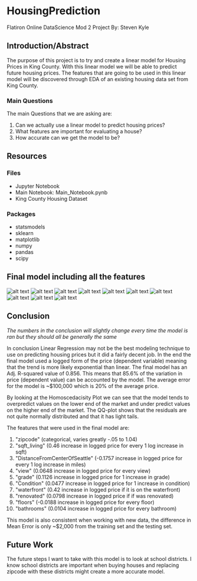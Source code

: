 # HousingPrediction
Flatiron Online DataScience Mod 2 Project
By: Steven Kyle

## Introduction/Abstract

The purpose of this project is to try and create a linear model for Housing Prices in King County. With this linear model we will be able to predict future housing prices. The features that are going to be used in this linear model will be discovered through EDA of an existing housing data set from King County.

### Main Questions

The main Questions that we are asking are:
1. Can we actually use a linear model to predict housing prices?
2. What features are important for evaluating a house?
3. How accurate can we get the model to be?

## Resources
### Files
- Jupyter Notebook
- Main Notebook: Main_Notebook.pynb
- King County Housing Dataset

### Packages
- statsmodels
- sklearn
- matplotlib
- numpy
- pandas
- scipy

## Final model including all the features
![alt text](https://github.com/stevenkyle2013/HousingPrediction/blob/main/Pictures/FinalModelSummary1.png)
![alt text](https://github.com/stevenkyle2013/HousingPrediction/blob/main/Pictures/FinalModelSummary2.png)
![alt text](https://github.com/stevenkyle2013/HousingPrediction/blob/main/Pictures/FinalModelSummary3.png)
![alt text](https://github.com/stevenkyle2013/HousingPrediction/blob/main/Pictures/FinalModelSummary4.png)
![alt text](https://github.com/stevenkyle2013/HousingPrediction/blob/main/Pictures/FinalModelSummary5.png)
![alt text](https://github.com/stevenkyle2013/HousingPrediction/blob/main/Pictures/FinalModelSummary6.png)
![alt text](https://github.com/stevenkyle2013/HousingPrediction/blob/main/Pictures/FinalModelQQPlot.png)
![alt text](https://github.com/stevenkyle2013/HousingPrediction/blob/main/Pictures/FinalModelHomoscedasticity.png)
![alt text](https://github.com/stevenkyle2013/HousingPrediction/blob/main/Pictures/FinalModelError.png)
![alt text](https://github.com/stevenkyle2013/HousingPrediction/blob/main/Pictures/FinalModelFull.png)


## Conclusion

*The numbers in the conclusion will slightly change every time the model is ran but they should all be generally the same*

In conclusion Linear Regression may not be the best modeling technique to use on predicting housing prices but it did a fairly decent job. In the end the final model used a logged form of the price (dependent variable) meaning that the trend is more likely exponential than linear. The final model has an Adj. R-squared value of 0.856. This means that 85.6% of the variation in price (dependent value) can be accounted by the model. The average error for the model is ~$100,000 which is 20% of the average price.

By looking at the Homoscedacisity Plot we can see that the model tends to overpredict values on the lower end of the market and under predict values on the higher end of the market. The QQ-plot shows that the residuals are not quite normally distributed and that it has light tails.

The features that were used in the final model are:

1. "zipcode" (categorical, varies greatly -.05 to 1.04)
2. "sqft_living" (0.46 increase in logged price for every 1 log increase in sqft)
3. "DistanceFromCenterOfSeattle" (-0.1757 increase in logged price for every 1 log increase in miles)
4. "view" (0.0648 increase in logged price for every view)
5. "grade" (0.1126 increase in logged price for 1 increase in grade)
6. "Condition" (0.0477 increase in logged price for 1 increase in condition)
7. "waterfront" (0.42	increase in logged price if it is on the waterfront)
8. "renovated" (0.0798 increase in logged price if if was renovated)
9. "floors" (-0.0188 increase in logged price for every floor)
10. "bathrooms" (0.0104 increase in logged price for every bathroom)

This model is also consistent when working with new data, the difference in Mean Error is only ~$2,000 from the training set and the testing set.

## Future Work
The future steps I want to take with this model is to look at school districts. I know school districts are important when buying houses and replacing zipcode with these districts might create a more accurate model.
